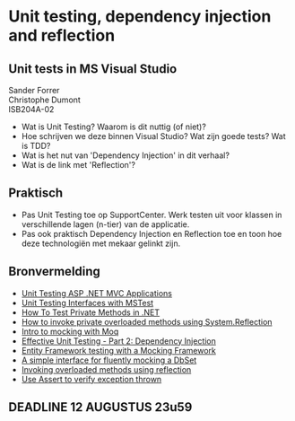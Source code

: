 # Unit testing, dependency injection and reflection
## Unit tests in MS Visual Studio

Sander Forrer  
Christophe Dumont  
ISB204A-02

* Wat is Unit Testing? Waarom is dit nuttig (of niet)?
* Hoe schrijven we deze binnen Visual Studio? Wat zijn goede tests? Wat is TDD?
* Wat is het nut van 'Dependency Injection' in dit verhaal?
* Wat is de link met 'Reflection'?

## Praktisch

* Pas Unit Testing toe op SupportCenter. Werk testen uit voor klassen in verschillende lagen (n-tier) van de applicatie.
* Pas ook praktisch Dependency Injection en Reflection toe en toon hoe deze technologiën met mekaar gelinkt zijn.

## Bronvermelding
* [Unit Testing ASP .NET MVC Applications](https://docs.microsoft.com/en-us/aspnet/mvc/overview/older-versions-1/unit-testing/creating-unit-tests-for-asp-net-mvc-applications-cs)
* [Unit Testing Interfaces with MSTest](https://www.codeproject.com/Tips/609259/Unit-Testing-Interfaces-in-NET)
* [How To Test Private Methods in .NET](https://www.codeproject.com/Articles/9715/How-to-Test-Private-and-Protected-methods-in-NET)
* [How to invoke private overloaded methods using System.Reflection](https://stackoverflow.com/questions/51631254/c-sharp-how-do-i-invoke-a-private-overloaded-method-using-system-reflection-when)
* [Intro to mocking with Moq](https://spin.atomicobject.com/2017/08/07/intro-mocking-moq/)
* [Effective Unit Testing - Part 2: Dependency Injection](https://info.obsglobal.com/blog/2014/03/effective-unit-testing-part-2-dependency-injection/)
* [Entity Framework testing with a Mocking Framework](https://msdn.microsoft.com/en-us/library/dn314429(v=vs.113).aspx)
* [A simple interface for fluently mocking a DbSet](https://codethug.com/2015/03/20/mocking-dbset/)
* [Invoking overloaded methods using reflection](www.blackwasp.co.uk/ReflectionInvokeOverload.aspx)
* [Use Assert to verify exception thrown](https://stackoverflow.com/questions/933613/how-do-i-use-assert-to-verify-that-an-exception-has-been-thrown)
## DEADLINE 12 AUGUSTUS 23u59